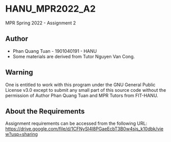 # HANU_MPR2022_A2
MPR Spring 2022 - Assignment 2

## Author
- Phan Quang Tuan - 1901040191 - HANU<br/>
- Some materials are derived from Tutor Nguyen Van Cong.

## Warning
One is entitled to work with this program under the GNU General Public License v3.0 except to submit any small part of this source code without the permission of Author Phan Quang Tuan and MPR Tutors from FIT-HANU.

## About the Requirements
Assignment requirements can be accessed from the following URL:
https://drive.google.com/file/d/1CFNySI4l8PGaeEcbT3B0w4sjs_k10dbk/view?usp=sharing

